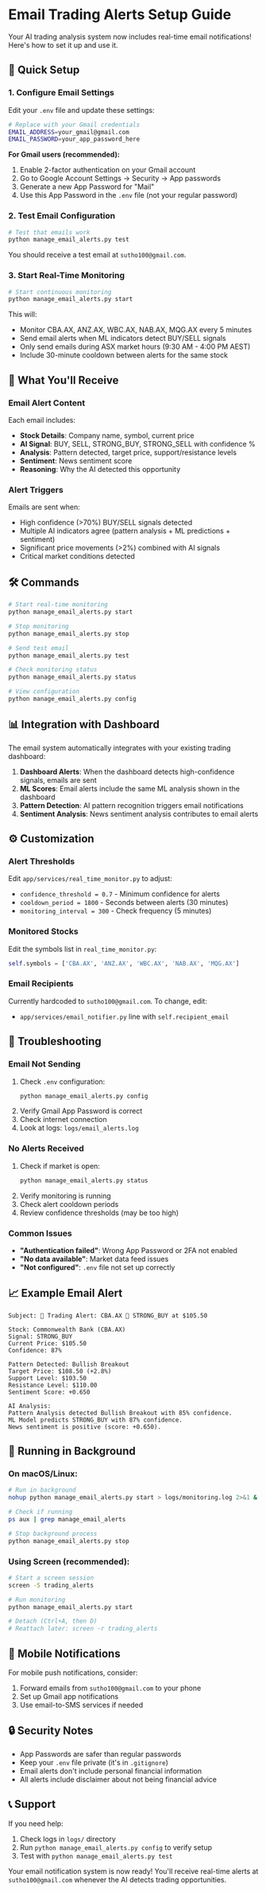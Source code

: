 # Email Trading Alerts Setup Guide

Your AI trading analysis system now includes real-time email notifications! Here's how to set it up and use it.

## 🚀 Quick Setup

### 1. Configure Email Settings

Edit your `.env` file and update these settings:

```bash
# Replace with your Gmail credentials
EMAIL_ADDRESS=your_gmail@gmail.com
EMAIL_PASSWORD=your_app_password_here
```

**For Gmail users (recommended):**
1. Enable 2-factor authentication on your Gmail account
2. Go to Google Account Settings → Security → App passwords
3. Generate a new App Password for "Mail"
4. Use this App Password in the `.env` file (not your regular password)

### 2. Test Email Configuration

```bash
# Test that emails work
python manage_email_alerts.py test
```

You should receive a test email at `sutho100@gmail.com`.

### 3. Start Real-Time Monitoring

```bash
# Start continuous monitoring
python manage_email_alerts.py start
```

This will:
- Monitor CBA.AX, ANZ.AX, WBC.AX, NAB.AX, MQG.AX every 5 minutes
- Send email alerts when ML indicators detect BUY/SELL signals
- Only send emails during ASX market hours (9:30 AM - 4:00 PM AEST)
- Include 30-minute cooldown between alerts for the same stock

## 📧 What You'll Receive

### Email Alert Content
Each email includes:
- **Stock Details**: Company name, symbol, current price
- **AI Signal**: BUY, SELL, STRONG_BUY, STRONG_SELL with confidence %
- **Analysis**: Pattern detected, target price, support/resistance levels
- **Sentiment**: News sentiment score
- **Reasoning**: Why the AI detected this opportunity

### Alert Triggers
Emails are sent when:
- High confidence (>70%) BUY/SELL signals detected
- Multiple AI indicators agree (pattern analysis + ML predictions + sentiment)
- Significant price movements (>2%) combined with AI signals
- Critical market conditions detected

## 🛠️ Commands

```bash
# Start real-time monitoring
python manage_email_alerts.py start

# Stop monitoring
python manage_email_alerts.py stop

# Send test email
python manage_email_alerts.py test

# Check monitoring status
python manage_email_alerts.py status

# View configuration
python manage_email_alerts.py config
```

## 📊 Integration with Dashboard

The email system automatically integrates with your existing trading dashboard:

1. **Dashboard Alerts**: When the dashboard detects high-confidence signals, emails are sent
2. **ML Scores**: Email alerts include the same ML analysis shown in the dashboard
3. **Pattern Detection**: AI pattern recognition triggers email notifications
4. **Sentiment Analysis**: News sentiment analysis contributes to email alerts

## ⚙️ Customization

### Alert Thresholds
Edit `app/services/real_time_monitor.py` to adjust:
- `confidence_threshold = 0.7` - Minimum confidence for alerts
- `cooldown_period = 1800` - Seconds between alerts (30 minutes)
- `monitoring_interval = 300` - Check frequency (5 minutes)

### Monitored Stocks
Edit the symbols list in `real_time_monitor.py`:
```python
self.symbols = ['CBA.AX', 'ANZ.AX', 'WBC.AX', 'NAB.AX', 'MQG.AX']
```

### Email Recipients
Currently hardcoded to `sutho100@gmail.com`. To change, edit:
- `app/services/email_notifier.py` line with `self.recipient_email`

## 🔧 Troubleshooting

### Email Not Sending
1. Check `.env` configuration:
   ```bash
   python manage_email_alerts.py config
   ```
2. Verify Gmail App Password is correct
3. Check internet connection
4. Look at logs: `logs/email_alerts.log`

### No Alerts Received
1. Check if market is open:
   ```bash
   python manage_email_alerts.py status
   ```
2. Verify monitoring is running
3. Check alert cooldown periods
4. Review confidence thresholds (may be too high)

### Common Issues
- **"Authentication failed"**: Wrong App Password or 2FA not enabled
- **"No data available"**: Market data feed issues
- **"Not configured"**: `.env` file not set up correctly

## 📈 Example Email Alert

```
Subject: 🚨 Trading Alert: CBA.AX 🚀 STRONG_BUY at $105.50

Stock: Commonwealth Bank (CBA.AX)
Signal: STRONG_BUY
Current Price: $105.50
Confidence: 87%

Pattern Detected: Bullish Breakout
Target Price: $108.50 (+2.8%)
Support Level: $103.50
Resistance Level: $110.00
Sentiment Score: +0.650

AI Analysis:
Pattern Analysis detected Bullish Breakout with 85% confidence. 
ML Model predicts STRONG_BUY with 87% confidence. 
News sentiment is positive (score: +0.650).
```

## 🔄 Running in Background

### On macOS/Linux:
```bash
# Run in background
nohup python manage_email_alerts.py start > logs/monitoring.log 2>&1 &

# Check if running
ps aux | grep manage_email_alerts

# Stop background process
python manage_email_alerts.py stop
```

### Using Screen (recommended):
```bash
# Start a screen session
screen -S trading_alerts

# Run monitoring
python manage_email_alerts.py start

# Detach (Ctrl+A, then D)
# Reattach later: screen -r trading_alerts
```

## 📱 Mobile Notifications

For mobile push notifications, consider:
1. Forward emails from `sutho100@gmail.com` to your phone
2. Set up Gmail app notifications
3. Use email-to-SMS services if needed

## 🔒 Security Notes

- App Passwords are safer than regular passwords
- Keep your `.env` file private (it's in `.gitignore`)
- Email alerts don't include personal financial information
- All alerts include disclaimer about not being financial advice

## 📞 Support

If you need help:
1. Check logs in `logs/` directory
2. Run `python manage_email_alerts.py config` to verify setup
3. Test with `python manage_email_alerts.py test`

Your email notification system is now ready! You'll receive real-time alerts at `sutho100@gmail.com` whenever the AI detects trading opportunities.
